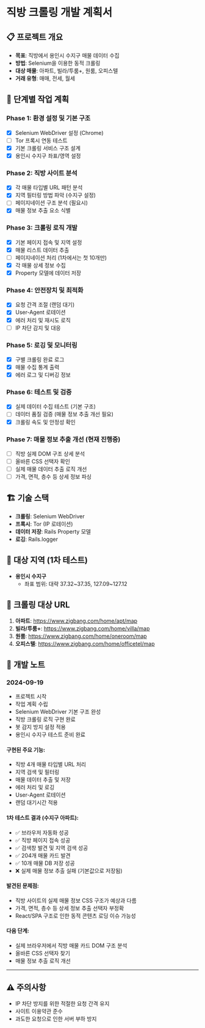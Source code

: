 # 직방 크롤링 개발 계획서

## 📋 프로젝트 개요
- **목표**: 직방에서 용인시 수지구 매물 데이터 수집
- **방법**: Selenium을 이용한 동적 크롤링
- **대상 매물**: 아파트, 빌라/투룸+, 원룸, 오피스텔
- **거래 유형**: 매매, 전세, 월세

## 🎯 단계별 작업 계획

### Phase 1: 환경 설정 및 기본 구조
- [x] Selenium WebDriver 설정 (Chrome)
- [ ] Tor 프록시 연동 테스트
- [x] 기본 크롤링 서비스 구조 설계
- [x] 용인시 수지구 좌표/영역 설정

### Phase 2: 직방 사이트 분석
- [x] 각 매물 타입별 URL 패턴 분석
- [x] 지역 필터링 방법 파악 (수지구 설정)
- [ ] 페이지네이션 구조 분석 (필요시)
- [x] 매물 정보 추출 요소 식별

### Phase 3: 크롤링 로직 개발
- [x] 기본 페이지 접속 및 지역 설정
- [x] 매물 리스트 데이터 추출
- [ ] 페이지네이션 처리 (1차에서는 첫 10개만)
- [x] 각 매물 상세 정보 수집
- [x] Property 모델에 데이터 저장

### Phase 4: 안전장치 및 최적화
- [x] 요청 간격 조절 (랜덤 대기)
- [x] User-Agent 로테이션
- [x] 에러 처리 및 재시도 로직
- [ ] IP 차단 감지 및 대응

### Phase 5: 로깅 및 모니터링
- [x] 구별 크롤링 완료 로그
- [x] 매물 수집 통계 출력
- [x] 에러 로그 및 디버깅 정보

### Phase 6: 테스트 및 검증
- [x] 실제 데이터 수집 테스트 (기본 구조)
- [ ] 데이터 품질 검증 (매물 정보 추출 개선 필요)
- [x] 크롤링 속도 및 안정성 확인

### Phase 7: 매물 정보 추출 개선 (현재 진행중)
- [ ] 직방 실제 DOM 구조 상세 분석
- [ ] 올바른 CSS 선택자 확인
- [ ] 실제 매물 데이터 추출 로직 개선
- [ ] 가격, 면적, 층수 등 상세 정보 파싱

## 🏗️ 기술 스택
- **크롤링**: Selenium WebDriver
- **프록시**: Tor (IP 로테이션)
- **데이터 저장**: Rails Property 모델
- **로깅**: Rails.logger

## 📍 대상 지역 (1차 테스트)
- **용인시 수지구**
  - 좌표 범위: 대략 37.32~37.35, 127.09~127.12

## 🔗 크롤링 대상 URL
1. **아파트**: https://www.zigbang.com/home/apt/map
2. **빌라/투룸+**: https://www.zigbang.com/home/villa/map
3. **원룸**: https://www.zigbang.com/home/oneroom/map
4. **오피스텔**: https://www.zigbang.com/home/officetel/map

## 📝 개발 노트

### 2024-09-19
- 프로젝트 시작
- 작업 계획 수립
- Selenium WebDriver 기본 구조 완성
- 직방 크롤링 로직 구현 완료
- 봇 감지 방지 설정 적용
- 용인시 수지구 테스트 준비 완료

#### 구현된 주요 기능:
- 직방 4개 매물 타입별 URL 처리
- 지역 검색 및 필터링
- 매물 데이터 추출 및 저장
- 에러 처리 및 로깅
- User-Agent 로테이션
- 랜덤 대기시간 적용

#### 1차 테스트 결과 (수지구 아파트):
- ✅ 브라우저 자동화 성공
- ✅ 직방 페이지 접속 성공
- ✅ 검색창 발견 및 지역 검색 성공
- ✅ 204개 매물 카드 발견
- ✅ 10개 매물 DB 저장 성공
- ❌ 실제 매물 정보 추출 실패 (기본값으로 저장됨)

#### 발견된 문제점:
- 직방 사이트의 실제 매물 정보 CSS 구조가 예상과 다름
- 가격, 면적, 층수 등 상세 정보 추출 선택자 부정확
- React/SPA 구조로 인한 동적 콘텐츠 로딩 이슈 가능성

#### 다음 단계:
- 실제 브라우저에서 직방 매물 카드 DOM 구조 분석
- 올바른 CSS 선택자 찾기
- 매물 정보 추출 로직 개선

---

## ⚠️ 주의사항
- IP 차단 방지를 위한 적절한 요청 간격 유지
- 사이트 이용약관 준수
- 과도한 요청으로 인한 서버 부하 방지